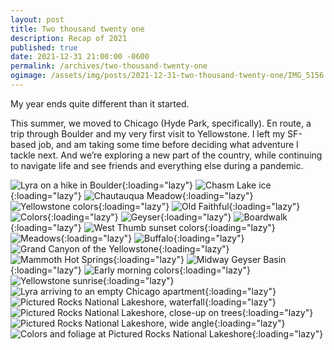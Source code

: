 ```yaml
---
layout: post
title: Two thousand twenty one
description: Recap of 2021
published: true
date: 2021-12-31 21:00:00 -0600
permalink: /archives/two-thousand-twenty-one
ogimage: /assets/img/posts/2021-12-31-two-thousand-twenty-one/IMG_5156.jpeg
---
```

My year ends quite different than it started. 

This summer, we moved to Chicago (Hyde Park, specifically). En route, a trip through Boulder and my very first visit to Yellowstone. I left my SF-based job, and am taking some time before deciding what adventure I tackle next. And we’re exploring a new part of the country, while continuing to navigate life and see friends and everything else during a pandemic.

![Lyra on a hike in Boulder][1]{:loading="lazy"}
![Chasm Lake ice][2]{:loading="lazy"}
![Chautauqua Meadow][3]{:loading="lazy"}
![Yellowstone colors][4]{:loading="lazy"}
![Old Faithful][5]{:loading="lazy"}
![Colors][6]{:loading="lazy"}
![Geyser][7]{:loading="lazy"}
![Boardwalk][8]{:loading="lazy"}
![West Thumb sunset colors][9]{:loading="lazy"}
![Meadows][10]{:loading="lazy"}
![Buffalo][11]{:loading="lazy"}
![Grand Canyon of the Yellowstone][12]{:loading="lazy"}
![Mammoth Hot Springs][13]{:loading="lazy"}
![Midway Geyser Basin][14]{:loading="lazy"}
![Early morning colors][15]{:loading="lazy"}
![Yellowstone sunrise][16]{:loading="lazy"}
![Lyra arriving to an empty Chicago apartment][17]{:loading="lazy"}
![Pictured Rocks National Lakeshore, waterfall][18]{:loading="lazy"}
![Pictured Rocks National Lakeshore, close-up on trees][19]{:loading="lazy"}
![Pictured Rocks National Lakeshore, wide angle][20]{:loading="lazy"}
![Colors and foliage at Pictured Rocks National Lakeshore][21]{:loading="lazy"}

[1]: /assets/img/posts/2021-12-31-two-thousand-twenty-one/IMG_5156.jpeg
[2]: /assets/img/posts/2021-12-31-two-thousand-twenty-one/IMG_5239.jpeg
[3]: /assets/img/posts/2021-12-31-two-thousand-twenty-one/IMG_5347.jpeg
[4]: /assets/img/posts/2021-12-31-two-thousand-twenty-one/IMG_5476.jpeg
[5]: /assets/img/posts/2021-12-31-two-thousand-twenty-one/IMG_5536.jpeg
[6]: /assets/img/posts/2021-12-31-two-thousand-twenty-one/IMG_5553.jpeg
[7]: /assets/img/posts/2021-12-31-two-thousand-twenty-one/IMG_5589.jpeg
[8]: /assets/img/posts/2021-12-31-two-thousand-twenty-one/IMG_5685.jpeg
[9]: /assets/img/posts/2021-12-31-two-thousand-twenty-one/IMG_5765.jpeg
[10]: /assets/img/posts/2021-12-31-two-thousand-twenty-one/IMG_5801.jpeg
[11]: /assets/img/posts/2021-12-31-two-thousand-twenty-one/IMG_5816.jpeg
[12]: /assets/img/posts/2021-12-31-two-thousand-twenty-one/IMG_5839.jpeg
[13]: /assets/img/posts/2021-12-31-two-thousand-twenty-one/IMG_5871.jpeg
[14]: /assets/img/posts/2021-12-31-two-thousand-twenty-one/IMG_5932.jpeg
[15]: /assets/img/posts/2021-12-31-two-thousand-twenty-one/IMG_6127.jpeg
[16]: /assets/img/posts/2021-12-31-two-thousand-twenty-one/IMG_6137.jpeg
[17]: /assets/img/posts/2021-12-31-two-thousand-twenty-one/IMG_6182.jpeg
[18]: /assets/img/posts/2021-12-31-two-thousand-twenty-one/IMG_7712.jpeg
[19]: /assets/img/posts/2021-12-31-two-thousand-twenty-one/IMG_7723.jpeg
[20]: /assets/img/posts/2021-12-31-two-thousand-twenty-one/IMG_7728.jpeg
[21]: /assets/img/posts/2021-12-31-two-thousand-twenty-one/IMG_7743.jpeg